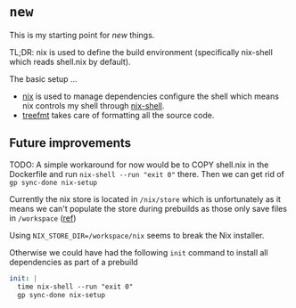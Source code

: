 # `new`

This is my starting point for _new_ things.

TL;DR: nix is used to define the build environment (specifically nix-shell which reads shell.nix by default).

The basic setup ...

- [nix](https://nix.dev) is used to manage dependencies configure the shell
  which means nix controls my shell through [nix-shell](https://nixos.org/manual/nix/stable/command-ref/nix-shell.html).
- [treefmt](https://github.com/numtide/treefmt) takes care of formatting all the source code.

## Future improvements

TODO: A simple workaround for now would be to COPY shell.nix in the Dockerfile and run `nix-shell --run "exit 0"` there. Then we can get rid of `gp sync-done nix-setup`

Currently the nix store is located in `/nix/store` which is unfortunately as it means we can't populate the store during prebuilds as those only save files in `/workspace` ([ref](https://www.gitpod.io/docs/prebuilds#workspace-directory-only))

Using `NIX_STORE_DIR=/workspace/nix` seems to break the Nix installer.

Otherwise we could have had the following `init` command to install all dependencies as part of a prebuild

```yaml
init: |
  time nix-shell --run "exit 0"
  gp sync-done nix-setup
```
